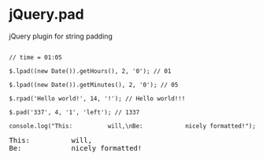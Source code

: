 jQuery.pad
==========

jQuery plugin for string padding

<code>
// time = 01:05
</code>

<code>
$.lpad((new Date()).getHours(), 2, '0'); // 01
</code>

<code>
$.lpad((new Date()).getMinutes(), 2, '0'); // 05
</code>

<code>
$.rpad('Hello world!', 14, '!'); // Hello world!!!
</code>

<code>
$.pad('337', 4, '1', 'left'); // 1337
</code>

<code>
console.log("This:          will,\nBe:            nicely formatted!");
</code>
<pre>
This:          will,
Be:            nicely formatted!
</pre>
